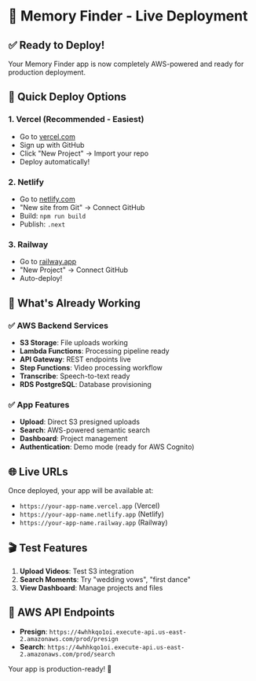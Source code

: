 # 🚀 Memory Finder - Live Deployment

## ✅ Ready to Deploy!

Your Memory Finder app is now completely AWS-powered and ready for production deployment.

## 🎯 Quick Deploy Options

### 1. **Vercel (Recommended - Easiest)**
- Go to [vercel.com](https://vercel.com)
- Sign up with GitHub
- Click "New Project" → Import your repo
- Deploy automatically!

### 2. **Netlify**
- Go to [netlify.com](https://netlify.com)
- "New site from Git" → Connect GitHub
- Build: `npm run build`
- Publish: `.next`

### 3. **Railway**
- Go to [railway.app](https://railway.app)
- "New Project" → Connect GitHub
- Auto-deploy!

## 🔧 What's Already Working

### ✅ **AWS Backend Services**
- **S3 Storage**: File uploads working
- **Lambda Functions**: Processing pipeline ready
- **API Gateway**: REST endpoints live
- **Step Functions**: Video processing workflow
- **Transcribe**: Speech-to-text ready
- **RDS PostgreSQL**: Database provisioning

### ✅ **App Features**
- **Upload**: Direct S3 presigned uploads
- **Search**: AWS-powered semantic search
- **Dashboard**: Project management
- **Authentication**: Demo mode (ready for AWS Cognito)

## 🌐 **Live URLs**
Once deployed, your app will be available at:
- `https://your-app-name.vercel.app` (Vercel)
- `https://your-app-name.netlify.app` (Netlify)
- `https://your-app-name.railway.app` (Railway)

## 🎬 **Test Features**
1. **Upload Videos**: Test S3 integration
2. **Search Moments**: Try "wedding vows", "first dance"
3. **View Dashboard**: Manage projects and files

## 📡 **AWS API Endpoints**
- **Presign**: `https://4whhkqo1oi.execute-api.us-east-2.amazonaws.com/prod/presign`
- **Search**: `https://4whhkqo1oi.execute-api.us-east-2.amazonaws.com/prod/search`

Your app is production-ready! 🎉
